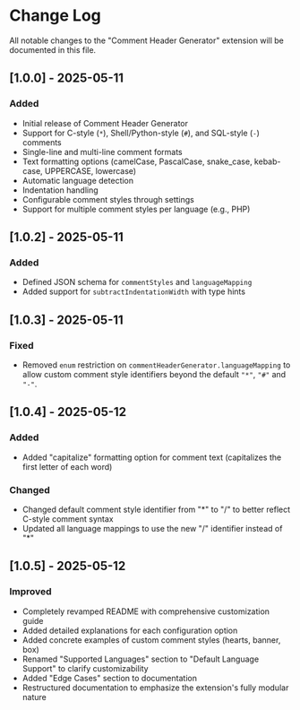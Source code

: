 # Change Log

All notable changes to the "Comment Header Generator" extension will be documented in this file.

## [1.0.0] - 2025-05-11

### Added

- Initial release of Comment Header Generator
- Support for C-style (`*`), Shell/Python-style (`#`), and SQL-style (`-`) comments
- Single-line and multi-line comment formats
- Text formatting options (camelCase, PascalCase, snake_case, kebab-case, UPPERCASE, lowercase)
- Automatic language detection
- Indentation handling
- Configurable comment styles through settings
- Support for multiple comment styles per language (e.g., PHP)

## [1.0.2] - 2025-05-11

### Added

- Defined JSON schema for `commentStyles` and `languageMapping`
- Added support for `subtractIndentationWidth` with type hints

## [1.0.3] - 2025-05-11

### Fixed

- Removed `enum` restriction on `commentHeaderGenerator.languageMapping` to allow custom comment style identifiers beyond the default `"*"`, `"#"` and `"-"`.

## [1.0.4] - 2025-05-12

### Added

- Added "capitalize" formatting option for comment text (capitalizes the first letter of each word)

### Changed

- Changed default comment style identifier from "\*" to "/" to better reflect C-style comment syntax
- Updated all language mappings to use the new "/" identifier instead of "\*"

## [1.0.5] - 2025-05-12

### Improved

- Completely revamped README with comprehensive customization guide
- Added detailed explanations for each configuration option
- Added concrete examples of custom comment styles (hearts, banner, box)
- Renamed "Supported Languages" section to "Default Language Support" to clarify customizability
- Added "Edge Cases" section to documentation
- Restructured documentation to emphasize the extension's fully modular nature

